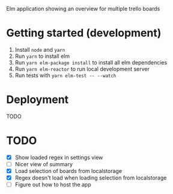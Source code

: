 Elm application showing an overview for multiple trello boards


# Getting started (development)

1. Install `node` and `yarn`
2. Run `yarn` to install elm
3. Run `yarn elm-package install` to install all elm dependencies
4. Run `yarn elm-reactor` to run local development server
5. Run tests with `yarn elm-test -- --watch`


# Deployment

TODO


# TODO

 - [x] Show loaded regex in settings view
 - [ ] Nicer view of summary
 - [x] Load selection of boards from localstorage
 - [x] Regex doesn't load when loading selection from localstorage
 - [ ] Figure out how to host the app